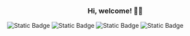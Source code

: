 ### <p align="center"> Hi, welcome! 👋😄 </p>


![Static Badge](https://img.shields.io/badge/yall%20means%20all-8A2BE2) ![Static Badge](https://img.shields.io/badge/fossils%20for%20the%20future-a7c957) ![Static Badge](https://img.shields.io/badge/Early%20Career%20Researcher-f07167) ![Static Badge](https://img.shields.io/badge/she-her-d8e2dc) 




<!--
**atcribb/atcribb** is a ✨ _special_ ✨ repository because its `README.md` (this file) appears on your GitHub profile.

Here are some ideas to get you started:

- 🔭 I’m currently working on ...
- 🌱 I’m currently learning ...
- 👯 I’m looking to collaborate on ...
- 🤔 I’m looking for help with ...
- 💬 Ask me about ...
- 📫 How to reach me: ...
- 😄 Pronouns: ...
- ⚡ Fun fact: ...
-->
